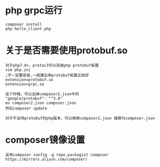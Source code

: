 # php grpc运行

    composer install
    php hello_client.php

# 关于是否需要使用protobuf.so

    对于php7.0+，protoc3可以安装php protobuf拓展
    vim php.ini
    ;不一定要安装,一般建议用protobuf拓展比较好
    extension=protobuf.so
    extension=grpc.so

    这个时候，可以去掉composer2.json中的
    "google/protobuf": "^3.8"
    mv composer2.json composer.json
    然后composer update

    对于不支持protobuf的php版本，可以用用composer2.json 替换为composer.json

# composer镜像设置

    采用composer config -g repo.packagist composer https://mirrors.aliyun.com/composer/
